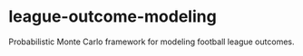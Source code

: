 ﻿ # league-outcome-modeling
Probabilistic Monte Carlo framework for modeling football league outcomes.
